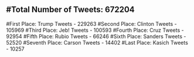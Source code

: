 #Total Number of Tweets: 672204 
---
#First Place: Trump Tweets - 229263
#Second Place: Clinton Tweets - 105969
#Third Place: Jeb! Tweets - 100593
#Fourth Place: Cruz Tweets - 92954
#Fifth Place: Rubio Tweets - 66246
#Sixth Place: Sanders Tweets - 52520
#Seventh Place: Carson Tweets - 14402
#Last Place: Kasich Tweets - 10257

